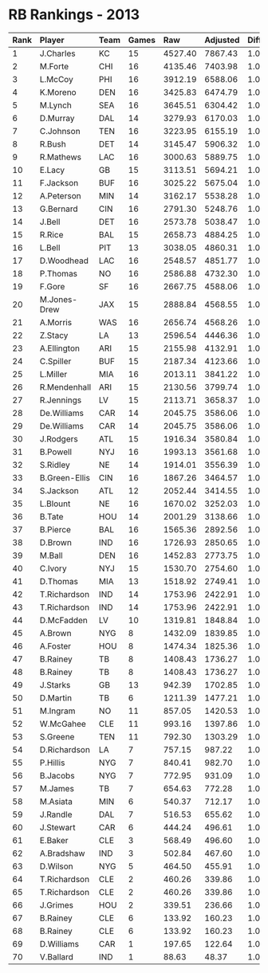 # RB Rankings - 2013

| Rank | Player        | Team | Games | Raw     | Adjusted | Difficulty | Avg/Game | Typical | Consistency    | Trend    |
| :----| :-------------| :----| :-----| :-------| :--------| :----------| :--------| :-------| :--------------| :--------|
| 1    | J.Charles     | KC   | 15    | 4527.40 | 7867.43  | 1.000      | 524.50   | 527.95  | 8/1/6          | +55.4%   |
| 2    | M.Forte       | CHI  | 16    | 4135.46 | 7403.98  | 1.000      | 462.75   | 463.38  | 7/2/7          | +70.4%   |
| 3    | L.McCoy       | PHI  | 16    | 3912.19 | 6588.06  | 1.000      | 411.75   | 411.97  | 8/0/8          | +71.4%   |
| 4    | K.Moreno      | DEN  | 16    | 3425.83 | 6474.79  | 1.000      | 404.67   | 422.52  | 8/2/6          | +112.3%  |
| 5    | M.Lynch       | SEA  | 16    | 3645.51 | 6304.42  | 1.000      | 394.03   | 380.01  | 6/1/9          | +95.1%   |
| 6    | D.Murray      | DAL  | 14    | 3279.93 | 6170.03  | 1.000      | 440.72   | 447.66  | 7/2/5          | +80.9%   |
| 7    | C.Johnson     | TEN  | 16    | 3223.95 | 6155.19  | 1.000      | 384.70   | 375.08  | 7/2/7          | +72.5%   |
| 8    | R.Bush        | DET  | 14    | 3145.47 | 5906.32  | 1.000      | 421.88   | 439.89  | 8/1/5          | +76.7%   |
| 9    | R.Mathews     | LAC  | 16    | 3000.63 | 5889.75  | 1.000      | 368.11   | 380.25  | 6/3/7          | +99.5%   |
| 10   | E.Lacy        | GB   | 15    | 3113.51 | 5694.21  | 1.000      | 379.61   | 387.52  | 6/1/8          | +92.6%   |
| 11   | F.Jackson     | BUF  | 16    | 3025.22 | 5675.04  | 1.000      | 354.69   | 351.38  | 7/1/8          | +74.3%   |
| 12   | A.Peterson    | MIN  | 14    | 3162.17 | 5538.28  | 1.000      | 395.59   | 367.14  | 5/0/9          | +123.9%  |
| 13   | G.Bernard     | CIN  | 16    | 2791.30 | 5248.76  | 1.000      | 328.05   | 335.40  | 7/2/7          | +92.1%   |
| 14   | J.Bell        | DET  | 16    | 2573.78 | 5038.47  | 1.000      | 314.90   | 311.84  | 9/0/7          | +170.6%  |
| 15   | R.Rice        | BAL  | 15    | 2658.73 | 4884.25  | 1.000      | 325.62   | 313.20  | 7/2/6          | +101.4%  |
| 16   | L.Bell        | PIT  | 13    | 3038.05 | 4860.31  | 1.000      | 373.87   | 371.41  | 8/0/5          | +35.0%   |
| 17   | D.Woodhead    | LAC  | 16    | 2548.57 | 4851.77  | 1.000      | 303.24   | 326.15  | 9/0/7          | +91.7%   |
| 18   | P.Thomas      | NO   | 16    | 2586.88 | 4732.30  | 1.000      | 295.77   | 295.29  | 10/0/6         | +95.9%   |
| 19   | F.Gore        | SF   | 16    | 2667.75 | 4588.06  | 1.000      | 286.75   | 307.42  | 9/1/6          | +73.1%   |
| 20   | M.Jones-Drew  | JAX  | 15    | 2888.84 | 4568.55  | 1.000      | 304.57   | 280.72  | 6/1/8          | +110.2%  |
| 21   | A.Morris      | WAS  | 16    | 2656.74 | 4568.26  | 1.000      | 285.52   | 294.81  | 9/1/6          | +70.6%   |
| 22   | Z.Stacy       | LA   | 13    | 2596.54 | 4446.36  | 1.000      | 342.03   | 335.21  | 8/0/5          | +131.2%  |
| 23   | A.Ellington   | ARI  | 15    | 2155.98 | 4132.91  | 1.000      | 275.53   | 259.30  | 7/0/8          | +135.3%  |
| 24   | C.Spiller     | BUF  | 15    | 2187.34 | 4123.66  | 1.000      | 274.91   | 266.75  | 7/1/7          | +121.6%  |
| 25   | L.Miller      | MIA  | 16    | 2013.11 | 3841.22  | 1.000      | 240.08   | 242.48  | 7/0/9          | +134.3%  |
| 26   | R.Mendenhall  | ARI  | 15    | 2130.56 | 3799.74  | 1.000      | 253.32   | 227.65  | 7/1/7          | +65.0%   |
| 27   | R.Jennings    | LV   | 15    | 2113.71 | 3658.37  | 1.000      | 243.89   | 245.12  | 7/0/8          | +557.3%  |
| 28   | De.Williams   | CAR  | 14    | 2045.75 | 3586.06  | 1.000      | 256.15   | 88.14   | 7/1/7          | +83.2%   |
| 29   | De.Williams   | CAR  | 14    | 2045.75 | 3586.06  | 1.000      | 256.15   | 88.14   | 7/1/7          | +83.2%   |
| 30   | J.Rodgers     | ATL  | 15    | 1916.34 | 3580.84  | 1.000      | 238.72   | 211.10  | 8/0/7          | +214.5%  |
| 31   | B.Powell      | NYJ  | 16    | 1993.13 | 3561.68  | 1.000      | 222.61   | 230.05  | 7/1/8          | +97.3%   |
| 32   | S.Ridley      | NE   | 14    | 1914.01 | 3556.39  | 1.000      | 254.03   | 240.72  | 7/0/7          | +206.2%  |
| 33   | B.Green-Ellis | CIN  | 16    | 1867.26 | 3464.57  | 1.000      | 216.54   | 237.58  | 9/2/5          | +117.1%  |
| 34   | S.Jackson     | ATL  | 12    | 2052.44 | 3414.55  | 1.000      | 284.55   | 283.27  | 5/0/7          | +117.5%  |
| 35   | L.Blount      | NE   | 16    | 1670.02 | 3252.03  | 1.000      | 203.25   | 172.16  | 6/0/10         | +209.1%  |
| 36   | B.Tate        | HOU  | 14    | 2001.29 | 3138.66  | 1.000      | 224.19   | 232.73  | 10/0/4         | +89.2%   |
| 37   | B.Pierce      | BAL  | 16    | 1565.36 | 2892.56  | 1.000      | 180.79   | 145.15  | 6/2/8          | +167.9%  |
| 38   | D.Brown       | IND  | 16    | 1726.93 | 2850.65  | 1.000      | 178.17   | 174.94  | 9/0/7          | +261.3%  |
| 39   | M.Ball        | DEN  | 16    | 1452.83 | 2773.75  | 1.000      | 173.36   | 162.61  | 8/0/8          | +291.6%  |
| 40   | C.Ivory       | NYJ  | 15    | 1530.70 | 2754.60  | 1.000      | 183.64   | 191.87  | 8/1/6          | +320.5%  |
| 41   | D.Thomas      | MIA  | 13    | 1518.92 | 2749.41  | 1.000      | 211.49   | 170.87  | 5/2/6          | +283.9%  |
| 42   | T.Richardson  | IND  | 14    | 1753.96 | 2422.91  | 1.000      | 173.06   | 93.55   | 10/2/4         | +100.2%  |
| 43   | T.Richardson  | IND  | 14    | 1753.96 | 2422.91  | 1.000      | 173.06   | 93.55   | 10/2/4         | +100.2%  |
| 44   | D.McFadden    | LV   | 10    | 1319.81 | 1848.84  | 1.000      | 184.88   | 170.12  | 5/0/5          | +293.4%  |
| 45   | A.Brown       | NYG  | 8     | 1432.09 | 1839.85  | 1.000      | 229.98   | 244.25  | 4/0/4          | +127.0%  |
| 46   | A.Foster      | HOU  | 8     | 1474.34 | 1825.36  | 1.000      | 228.17   | 246.87  | 5/0/3          | INACTIVE |
| 47   | B.Rainey      | TB   | 8     | 1408.43 | 1736.27  | 1.000      | 217.03   | 125.52  | 8/0/6          | +490.6%  |
| 48   | B.Rainey      | TB   | 8     | 1408.43 | 1736.27  | 1.000      | 217.03   | 125.52  | 8/0/6          | +490.6%  |
| 49   | J.Starks      | GB   | 13    | 942.39  | 1702.85  | 1.000      | 130.99   | 133.76  | 6/1/6          | +358.0%  |
| 50   | D.Martin      | TB   | 6     | 1211.39 | 1477.21  | 1.000      | 246.20   | 247.26  | 3/1/2          | INACTIVE |
| 51   | M.Ingram      | NO   | 11    | 857.05  | 1420.53  | 1.000      | 129.14   | 94.97   | 6/1/4          | +189.1%  |
| 52   | W.McGahee     | CLE  | 11    | 993.16  | 1397.86  | 1.000      | 127.08   | 116.02  | 6/0/5          | INACTIVE |
| 53   | S.Greene      | TEN  | 11    | 792.30  | 1303.29  | 1.000      | 118.48   | 141.46  | 8/0/3          | +551.7%  |
| 54   | D.Richardson  | LA   | 7     | 757.15  | 987.22   | 1.000      | 141.03   | 132.37  | 4/1/2          | INACTIVE |
| 55   | P.Hillis      | NYG  | 7     | 840.41  | 982.70   | 1.000      | 140.39   | 142.39  | 4/0/3          | +162.7%  |
| 56   | B.Jacobs      | NYG  | 7     | 772.95  | 931.09   | 1.000      | 133.01   | 127.04  | 5/0/2          | INACTIVE |
| 57   | M.James       | TB   | 7     | 654.63  | 772.28   | 1.000      | 110.33   | 95.08   | 4/0/3          | INACTIVE |
| 58   | M.Asiata      | MIN  | 6     | 540.37  | 712.17   | 1.000      | 118.70   | 130.79  | 4/0/2          | +0.0%    |
| 59   | J.Randle      | DAL  | 7     | 516.53  | 655.62   | 1.000      | 93.66    | 78.70   | 3/0/4          | +5617.6% |
| 60   | J.Stewart     | CAR  | 6     | 444.24  | 496.61   | 1.000      | 82.77    | 85.39   | 3/0/3          | INACTIVE |
| 61   | E.Baker       | CLE  | 3     | 568.49  | 496.60   | 1.000      | 165.53   | 165.53  | 1/1/1          | N/A      |
| 62   | A.Bradshaw    | IND  | 3     | 502.84  | 467.60   | 1.000      | 155.87   | 155.87  | 1/0/2          | INACTIVE |
| 63   | D.Wilson      | NYG  | 5     | 464.50  | 455.91   | 1.000      | 91.18    | 89.10   | 3/0/2          | INACTIVE |
| 64   | T.Richardson  | CLE  | 2     | 460.26  | 339.86   | 1.000      | 169.93   | 93.55   | 10/2/4         | +100.2%  |
| 65   | T.Richardson  | CLE  | 2     | 460.26  | 339.86   | 1.000      | 169.93   | 93.55   | 10/2/4         | +100.2%  |
| 66   | J.Grimes      | HOU  | 2     | 339.51  | 236.66   | 1.000      | 118.33   | 118.33  | 1/0/1          | N/A      |
| 67   | B.Rainey      | CLE  | 6     | 133.92  | 160.23   | 1.000      | 26.71    | 125.52  | 8/0/6          | +490.6%  |
| 68   | B.Rainey      | CLE  | 6     | 133.92  | 160.23   | 1.000      | 26.71    | 125.52  | 8/0/6          | +490.6%  |
| 69   | D.Williams    | CAR  | 1     | 197.65  | 122.64   | 1.000      | 122.64   | 122.64  | None/None/None | None     |
| 70   | V.Ballard     | IND  | 1     | 88.63   | 48.37    | 1.000      | 48.37    | 48.37   | 0/1/0          | INACTIVE |

